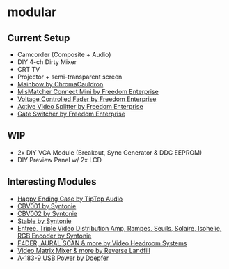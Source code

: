 # modular

## Current Setup

- Camcorder (Composite + Audio)
- DIY 4-ch Dirty Mixer
- CRT TV
- Projector + semi-transparent screen
- [Mainbow by ChromaCauldron](https://www.etsy.com/uk/listing/1005042852/mainbow-analog-video-synth-eurorack?click_key=049a7e0a52eb56feadb9bd390ace38b6d5c35158%3A1005042852&click_sum=421d72d2&ref=shop_home_active_1&crt=1)
- [MisMatcher Connect Mini by Freedom Enterprise](https://freedomenterprise.pt/mismatcher-connect-mini.html)
- [Voltage Controlled Fader by Freedom Enterprise](https://freedomenterprise.pt/vcf.html)
- [Active Video Splitter by Freedom Enterprise](https://freedomenterprise.pt/Video-Splitter.html)
- [Gate Switcher by Freedom Enterprise](https://freedomenterprise.pt/Gate-Switcher.html)

## WIP

- 2x DIY VGA Module (Breakout, Sync Generator & DDC EEPROM)
- DIY Preview Panel w/ 2x LCD

## Interesting Modules

- [Happy Ending Case by TipTop Audio](https://www.elevatorsound.com/product/tiptop-audio-happy-ending-uk-19quot-rack-eurorack-case-amp-power-kit-black/)
- [CBV001 by Syntonie](https://syntonie.fr/products/cbv001-circuit-bent-video-enhancer)
- [CBV002 by Syntonie](https://syntonie.fr/products/cbv002-circuit-bent-video-delay)
- [Stable by Syntonie](https://syntonie.fr/products/stable)
- [Entree, Triple Video Distribution Amp, Rampes, Seuils, Solaire, Isohelie, RGB Encoder by Syntonie](https://syntonie.fr/products/rampes-ramp-generator-sync-extractor)
- [F4DER, AURAL SCAN & more by Video Headroom Systems](https://www.videoheadroom.systems/video-synthesizers/p/f4der)
- [Video Matrix Mixer & more by Reverse Landfill](https://www.reverselandfill.org/category/eurorack-video/)
- [A-183-9 USB Power by Doepfer](https://www.thomann.co.uk/doepfer_a_183_9.htm)
